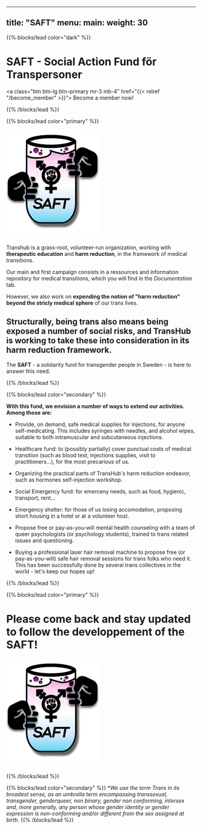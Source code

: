 
---
title: "SAFT"
menu:
  main:
    weight: 30
---

{{% blocks/lead color="dark" %}}

# **SAFT - Social Action Fund för Transpersoner** #

<a class="btn btn-lg btn-primary mr-3 mb-4" href="{{< relref "/become_member" >}}">
		Become a member now! <i class="fas fa-arrow-alt-circle-right ml-2"></i>
	</a>

{{% /blocks/lead %}}

{{% blocks/lead color="primary" %}}

<img src="Icon 256_2.png">

Transhub is a grass-root, volunteer-run organization, working with **therapeutic education** and **harm reduction**, in the framework of medical transitions. 

Our main and first campaign consists in a ressources and information repository for medical transitions, which you will find in the _Documentation_ tab.

However, we also work on **expending the notion of "harm reduction" beyond the stricly medical sphere** of our trans lives. 

## Structurally, **being trans also means being exposed a number of social risks**, and TransHub is working to take these into consideration in its harm reduction framework. ##

The **SAFT** - a solidarity fund for transgender people in Sweden - is here to answer this need.


{{% /blocks/lead %}}

{{% blocks/lead color="secondary" %}}

**With this fund, we envision a number of ways to extend our activities. Among those are:**

- Provide, on demand, safe medical supplies for injections, for anyone self-medicating. This includes syringes with needles, and alcohol wipes, suitable to both intramuscular and subcutaneous injections.
 
- Healthcare fund: to (possibly partially) cover punctual costs of medical transition (such as blood test, injections supplies, visit to practitioners…), for the most precarious of us.

- Organizing the practical parts of TransHub's harm reduction endeavor, such as hormones self-injection workshop.

- Social Emergency fund: for emerceny needs, such as food, hygienic, transport, rent...

- Emergency shelter: for those of us losing accomodation, proposing short housing in a hotel or at a volunteer host.

- Propose free or pay-as-you-will mental health counseling with a team of queer psychologists (or psychology students), trained to trans related issues and questioning. 
 
- Buying a professional laser hair removal machine to propose free (or pay-as-you-will) safe hair removal sessions for trans folks who need it. This has been successfully done by several trans collectives in the world - let's keep our hopes up!


{{% /blocks/lead %}}

{{% blocks/lead color="primary" %}}

# **Please come back and stay updated to follow the developpement of the SAFT!** #
<img src="Icon 256_2.png">

{{% /blocks/lead %}}

{{% blocks/lead color="secondary" %}}
**We use the term Trans in its broadest sense, as an umbrella term encompassing transsexual, transgender, genderqueer, non binary, gender non conforming, intersex and, more generally, any person whose gender identity or gender expression is non-conforming and/or different from the sex assigned at birth.*
{{% /blocks/lead %}}
